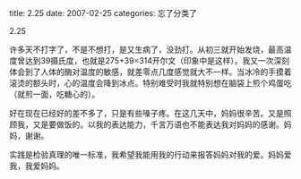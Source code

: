 title: 2.25
date: 2007-02-25
categories: 忘了分类了

2.25

许多天不打字了，不是不想打，是又生病了，没劲打。从初三就开始发烧，最高温度曾达到39摄氏度，也就是275+39=314开尔文（印象中是这样）。我又一次深刻体会到了人体的酶对温度的敏感，就差零点几度感觉就大不一样。当冰冷的手摸着滚烫的额头时，心的温度会降到冰点。特别难受时我就特别想在脑袋上煎个鸡蛋吃（就煎一面，吃糖心的）。

好在现在已经好的差不多了，只是有些嗓子疼。在这几天中，妈妈很辛苦。又是照顾我，又是要做饭的。以我的表达能力，千言万语也不能表达我对妈妈的感谢。妈妈，谢谢。

实践是检验真理的唯一标准，我希望我能用我的行动来报答妈妈对我的爱。妈妈爱我，我爱妈妈。
